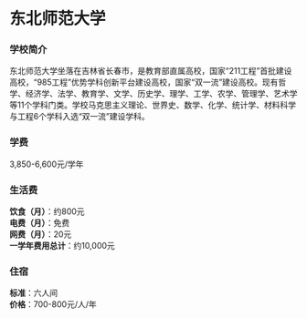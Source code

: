 # 东北师范大学
### 学校简介
东北师范大学坐落在吉林省长春市，是教育部直属高校，国家“211工程”首批建设高校，“985工程”优势学科创新平台建设高校，国家“双一流”建设高校。现有哲学、经济学、法学、教育学、文学、历史学、理学、工学、农学、管理学、艺术学等11个学科门类。学校马克思主义理论、世界史、数学、化学、统计学、材料科学与工程6个学科入选“双一流”建设学科。

### 学费
3,850-6,600元/学年

### 生活费
**饮食（月）**：约800元  
**电费（月）**：免费  
**网费（月）**：20元  
**一学年费用总计**：约10,000元  

### 住宿
**标准**：六人间  
**价格**：700-800元/人/年  
